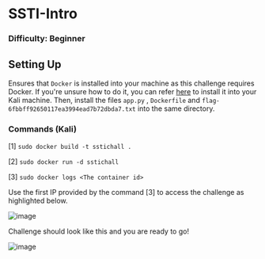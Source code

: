 # SSTI-Intro

### Difficulty: Beginner

## Setting Up

Ensures that `Docker` is installed into your machine as this challenge requires Docker. If you're unsure how to do it, you can refer [here](https://www.kali.org/docs/containers/installing-docker-on-kali/) to install it into your Kali machine. Then, install the files `app.py` , `Dockerfile` and `flag-6fbbff92650117ea3994ead7b72dbda7.txt` into the same directory.

### Commands (Kali)
[1] `sudo docker build -t sstichall .`

[2] `sudo docker run -d sstichall`

[3] `sudo docker logs <The container id>`

Use the first IP provided by the command [3] to access the challenge as highlighted below.

![image](https://github.com/user-attachments/assets/a2dc8099-2cb9-42d9-a8d2-c34d04b245e8)

Challenge should look like this and you are ready to go!

![image](https://github.com/user-attachments/assets/71d4d057-c35f-4c21-b28f-efaa2f35bff9)
